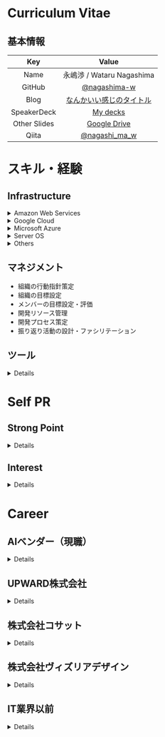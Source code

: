 # Curriculum Vitae

## 基本情報

|     Key      |                                          Value                                           |
| :----------: | :--------------------------------------------------------------------------------------: |
|     Name     |                                永嶋渉 / Wataru Nagashima                                 |
|    GitHub    |                      [@nagashima-w](https://github.com/nagashima-w)                      |
|     Blog     |              [なんかいい感じのタイトル](https://nagashi-ma-w.hatenablog.com/)              |
| SpeakerDeck  |                      [My decks](https://speakerdeck.com/nagashimaw)                      |
| Other Slides | [Google Drive](https://drive.google.com/drive/folders/1w87ajC1ryD0-auJliHs_v2piqdiR8yz5) |
|    Qiita     |                     [@nagashi_ma_w](https://qiita.com/nagashi_ma_w)                      |

# スキル・経験

## Infrastructure

<details>
<summary>Amazon Web Services</summary>

- CloudFormation
- ECR
- Fargate
- CodeBuild
- CodeDeploy
- CodePipeline
- CloudFront
- Elastic Load Balancer
- VPC Peering
- S3
- Certificate Manager
- Others.....

</details>

<details>
<summary>Google Cloud</summary>

- Compute Engine
- Cloud Storage
- Cloud LoadBalancer
- Cloud Functions
- Cloud Run
- Cloud SQL
- Cloud Firestore
- Cloud Pub/Sub
- Cloud Scheduler
- Container Registry
- Artifact Registry
- Kubernetes Engine
- Managed SSL Certificate
- Cloud Domains
- Cloud DNS
- Cloud Monitoring
- Cloud Logging
- Workload Identity Integration
- Identity Aware Proxy
- Identity Platform

</details>

<details>
<summary>Microsoft Azure</summary>

- Virtual Machine
- Database for MySQL
- Blob Storage
- Container Registory
- Cache for Redis
- Virtual Network
- VPN
- Azure Backup
- Azure Kubernetes Service

</details>

<details>
<summary>Server OS</summary>

- Windows Server 2012R2 / 2016 /2029
- Red Hat Enterprise Linux 7.x
- CentOS 7
- Ubuntu 16.04 / 18.04 / 20.04 / 22.04

</details>

<details>
<summary>Others</summary>

- Middleware
  - Nginx
  - Active Directory
  - Active Directory Federation Service
  - Active Directory Certificate Services
  - MongoDB 3.6
  - td-agent 3.1
  - restic 0.9.6
  - Telegraf 1.x
  - Influx DB 1.x/2.x
- Hyper Visor
  - Hyper-V 7.0
  - ESXi 6.7
- Network
  - YAMAHA
- Container
  - Docker
  - Docker Compose
  - Kubernetes(Google Cloud / Azure)

</details>

## マネジメント

- 組織の行動指針策定
- 組織の目標設定
- メンバーの目標設定・評価
- 開発リソース管理
- 開発プロセス策定
- 振り返り活動の設計・ファシリテーション

## ツール

<details>
<summary>Details</summary>

- GitHub
- Terraform
- Datadog
- VS Code
- NVIDIA GPU Driver
- Google Workspace
- Let's Encrypt
- GitHub Actions
- Circle CI

</details>

# Self PR

## Strong Point

<details>
<summary>Details</summary>

- Infrastructure as Codeの経験
  - Terraform/CloudFormationを用いた宣言的なインフラ構成管理の経験
- OSが動作する環境の一通りの経験がある
  - クライアント端末(Windows/Mac/Linux)
  - 物理サーバー(Windows/Linux)
  - 仮想化基盤(Hyper-V/ESXi)
  - パブリッククラウド(AWS/Azure/GCP)
- 技術的興味と好奇心
  - 新技術を習得するための研究開発プロジェクトの企画や主導を行っている
- 新しいことに柔軟に対応できる
  - これまでの業務において知見がない技術を取り扱う機会が多く、その都度キャッチアップとアウトプットができてきている
    - td-agentやMongoDB、Infrastructure as CodeやGit、Kubernetes、AWS、GCPのサービス全般など該当
- 常日頃から技術的なインデックスを増やせるようにしている
  - RSS FeedやSNS、カンファレンスレポート等で流れてきた気になる内容はキーワードで検索できる程度まではその場で調べるようにしている
  - 今までのキャリアでは使ったことがない技術に触れることになる状況がほとんどだったが、この習慣があるので未経験のことでもキャッチアップを高速にできると考えている
- サービスの本質を常に考えることができる
  - 顧客が何を求めているのか、このタスクをこなすことで顧客がどう喜ぶのか、工数を稼ぐためのタスクになっていないか、そのようなことを考えながら業務に取り組むことができる
  - 顧客の求めるものに応じて、手段にこだわらず基盤構築を行うことができる
- チームビルディング経験
  - 2人だったチームから退職者が出てしまい、1人チームになってしまったが、その後採用活動やチームの行動指針の策定、チームメンバー入社後のオンボーディングを実施してチームの立ち上げをした
  - チーム内で定期的な振り返りを行う文化を定着させ、常に成長に目を向けることができるチームを作ることができたと自負している
- マネジメント経験
  - 上記の通り立ち上げたチームにてメンバーのマネジメントを経験した
  - 開発リソースの管理や振り返り活動のファシリテーション、メンバーの目標設定や評価を行っている

</details>

## Interest

<details>
<summary>Details</summary>

- エンジニアリングで組織全体のパフォーマンスを向上させる
  - 既存の価値を増やしたり、新しい価値を生み出したりする時間を多くとれるような動きをしたい
  - IT以外の分野においても技術の力で効率化できるところがたくさんあると思うので、そういうところでも同じような取り組みをしたい
- マネジメント
  - 2022/01からリーダー、2023/02からはマネージャーとなり小規模チームのマネジメントを始めたが、ちょっと楽しく感じ始めている
  - このままマネージャーとしての能力を高めていきたい
- Infrastructure as Code
  - 既存の手作業をどんどんコード化し、べき等性を高めていきたい
- Kubernetes周辺エコシステム
  - Kubernetesを効率よく、便利に活用するためのエコシステムに習熟したい
- サーバーレスアプリケーション開発
  - アプリケーション開発と書くと大仰かもしれないが、Lambdaでなにかしたいときに困らないスキルが欲しい

</details>

# Career

## AIベンダー（現職）

<details>
<summary>Details</summary>

- 人工知能に関わるソフトウェアおよびサービス開発企業
- 従業員数
- 資本金
- 役職 一般社員(2019/09～2021/12)、グループリーダー(2022/01～現在)
- 所属 2019/09 〜 現在

### 担当業務

#### 情報システム部門のリーダー(2023/07～)

- インフラエンジニア組織の課長と兼務する形で情報システム部門のリーダーに就任
- 情報システム部門の業務の棚卸しや整流化を主に行っている
- 上記以外では、歴史的経緯から情報システム部門で主導しているGCP以外のクラウド管理や、データセンターのネットワーク運用保守を担当

#### AIサービス基盤の提案(2023/02～)

- 複数案件のAIサービス基盤の提案及びクラウドアーキテクチャの設計を実施した
  - ゲーム実況AI
    - AWS基盤、EKS / ALB / RDS Aurora / Lambda / Athena / KDF / S3
  - 冷蔵庫ショーケースの故障予知AI
    - AWS基盤、S3 / Fargate / EventBridge / Step Functions / Lambda / Athena / KDF
  - 求人マッチングAI
    - GCP基盤、Cloud Composer / Cloud Dataflow / BigQuery / BigQuery ML / Cloud Storage
  - 英語学習スマホアプリ
    - AWS基盤、Cloud Front / ACM / WAF / S3 / ALB / Fargate / Aurora Serverless / EventBridge / Step Functions / SQS / SNS / SES / Athena / KDF / QuickSight


#### マネジメント業務(2023/02～)

- 前年に発足したグループが組織改編に伴って課になり、マネージャーに就任した
- リーダー時代から大きくは変わっていないが、以下の業務を実施している
  - 組織のMVVと目標の設定
  - プランニングとレトロスペクティブの設計及び実施
  - メンバーの目標設定と評価
  - メンバーとの1on1
  - アーキテクチャやクラウド費用の見積もりレビュー
  - パフォーマンスが低いメンバーへの業務改善プログラム実施
  - 他課を巻き込んだ部全体でのレトロスペクティブのファシリテーション

#### 動画サービスの非機能要件定義及び運用設計、クラウド基盤設計(2023/01～2023/04)

- 動画サービスデモアプリの正式リリースに向けた非機能要件定義及び運用設計を実施した
- また、作成した非機能要件及び運用設計をもとにインフラを再設計した

-- 技術スタック
  - GCP
    - Cloud Load Balancer
    - Cloud Armor
    - Cloud CDN
    - Cloud Run
    - Cloud Functions
    - Cloud SQL
    - Cloud Storage
    - Cloud Pub/Sub
    - Cloud Scheduler
    - Cloud Monitoring
    - Cloud Logging
    - Identity Platform
    - Artifact Registry

#### AIを開発するAIの基盤構築(2022/11～2023/02)

- クラウド上でAIにAIを開発させるための基盤についての調査及び設計構築を実施した
- 管理用のPodを稼働させるCPUクラスターとAIが動作するGPUクラスターを分離させることでコスト削減を図った

- 技術スタック
  - Azure
    - AKS
    - ACR
    - Storage Account
      - blob container
      - NFS file share
    - Networking

### 社内利用データセンター向け監視リプレース（2回目）(2022/10～2023/01)

- 前回リプレース時にデプロイした、利用率が低かったサーバーの利用率が高まってきたことに起因し、専用の監視サーバーを構築した
  - 監視対象サーバー側もデータ収集用エージェントを導入した
- 過去にPrometheusで収集していたデータも新たに作成したダッシュボードにも引き継ぎ、引き続き過去の統計情報を閲覧できるようにした

- 技術スタック
  - Compute Engine
  - Grafana
  - InfluxDB
  - Telegraf

#### 動画サービスデモアプリのインフラ構築及び運用(2022/05～2023/03)

- 2020年に行った動画解析デモアプリのインフラ構築以降、AI PoCが進んでいたが、その中で動画を自動分割するAIが開発され、これがお客様のアイデアによってサービス化されることになった
- まずはデモとしてBtoBtoCの形で公開されることになり、これの設計及び運用を行った
- 実際のTerraformを用いた構築は別メンバーが行った

- 技術スタック
  - GCP
    - Cloud Load Balancer
    - Cloud Armor
    - Cloud CDN
    - Cloud Run
    - Artifact Registry
    - Cloud SQL
    - Cloud Storage

#### 学力診断AI検証環境の再構築(2022/05)

- 自身が入社前から続いている学生向けの学力診断AIについて、社内のAWS環境を棚卸しした際に以下の状況が発覚した
  - サーバー証明書が入っていない
  - BASIC認証で接続できる
  - 数年単位でパッケージのアップデートがされていないAmazon Linux2上でDocker Composeを使って動かしている
- これらの問題から解放されるため、基盤の構築を実施した

- 技術スタック
  - AWS
    - ALB
    - Fargate
    - ECR
    - ACM

#### 画像収集ツールの基盤構築フォロー(2022/04)

- 社内のデータエンジニアが作成していた画像収集ツールをGCPに環境を構築した際のフォローを実施した

- 技術スタック
  - GCP
    - Cloud Run
    - Artifact Registry
    - Cloud Storage


#### AIエンジニア向けGPUaaSの運用(2022/02～)

- 社内の別部署が開発したAIエンジニア向けのGPU as a Serviceの基盤運用を引き継いだ
- 監視アラート対応及びメンテナンス作業の計画と実施を担当している

- 技術スタック
  - Docker
  - Docker Compose
  - Ansible

#### インフラエンジニア組織のリード(2022/01～)

- インフラエンジニアが前年に自身のリファラルで入社した2名と社内異動で参加したメンバーを含めた4名となり、集約したグループが発足しリーダーに就任
- マネージャーはQAエンジニア出身だったため、インフラ関連業務に関しては広い裁量を持ちマネジメントの補佐も担当した
- 以下の業務を担当
  - グループのMVVと目標の設定
  - プランニングとレトロスペクティブの設計及び実施
  - メンバーの目標設定
  - メンバーとの1on1
  - マネージャーのメンバー評価フォロー
  - アーキテクチャやクラウド費用の見積もりレビューや承認

#### データエンジニア向け検証環境構築(2021/12)

- 社内のデータエンジニアがデータの集約と可視化のプロトタイピングを行うための環境を構築した

- 技術スタック
  - GCP
    - Cloud Run
    - Artifact Registry
    - Cloud Storage
    - Cloud SQL
  - GitHub Actions
  - Terraform

#### スキルアップのためのKubernetes基盤構築(2021/08～2021/12)

- 部署内でスキルアップのための開発プロジェクトでKubernetesを用いた基盤の構築を行った
- ゼロから学習を始め、GKEでアプリを動かすところまでを実施した

- 技術スタック
  - GCP
    - GKE
    - Artifact Registry
    - Cloud Firestore
    - Cloud IAM
  - Kubernetes
  - Kustomize
  - GitHub Actions
  - Terraform

#### 回路基板ピンアサイン最適化ツールのインフラ構築(2021/06～2022/03)

- 電子機器の回路に使うピン配置を最適化するAIの推論API基盤の設計及び構築を担当
- 必要リソースの問題でサーバーレスにはできなかったが、サーバーをゼロ縮退可能なアーキテクチャを設計し、コスト削減に成功した

- 技術スタック
  - GCP
    - Cloud Run
    - Artifact Registry
    - Cloud Firestore
    - Cloud Pub/Sub
    - Cloud Scheduler
    - Compute Engine
      - Managed Instance Group
      - Instance Template
    - Cloud Monitoring
    - Cloud Logging
  - Packer
  - GitHub Actions
  - Terraform

#### 脆弱性スキャナー導入(2021/04～2021/08)

- 社内で運用しているサーバー向けに脆弱性スキャナーを導入
- 脆弱性診断及び診断結果を表示するダッシュボードを実現した
- 診断結果ダッシュボードにGoogleアカウントを用いたOAuth2認証を導入し、社内のGoogleアカウントで認証したユーザーのみ閲覧可能なように構築した

- 技術スタック
  - Compute Engine
  - Vuls
  - Nginx
  - Oauth2-Proxy

#### 薬剤師予備校向け学力診断AIのインフラ構築(2021/01～2021/03)

- ユーザーの学力を診断するAIの推論APIサーバーの設計および構築を担当
- 推論APIとしてのCloud Runと問題画像をホスティングするCloud Storageを構築した

- 技術スタック
  - GCP
    - Cloud Run
    - Container Registry
    - Cloud Storage
    - Cloud Monitoring
    - Cloud Logging
  - GitHub Actions
  - Terraform

#### 社内利用データセンター向け監視リプレース(2021/01)

- 過去に最低限のモニタリングが行える状態を早急に実現する目的で導入したNetdataには以下の問題が出ていた
  - 監視サーバーにデータを集約できず、各サーバーのリソース状況等を確認するのにダッシュボードが作成できない
  - そもそもNetdataで占有するリソースが多く、リソースが大量に必要なAI開発を使えないサーバーが発生していた
- そのため、社内で利用率が低かったオンプレミスのマシン上にDocker ComposeでPrometheus + Grafanaの監視サーバーを構築して監視をリプレースした

- 技術スタック
  - Docker Compose
  - Prometheus
  - Grafana

#### 動画解析デモアプリのインフラ構築(2020/10～2020/11)

- 人工知能による推論を組み込む前提のアプリのプロトタイプとして、お客様とアプリのイメージをすり合わせるためのwebサービスのインフラを担当
- 基盤の設計および構築、ドキュメント整備を担当
- インフラ部分はサーバーレスのフルマネージドを採用し、インフラ部分にもCI/CDを導入した

- 技術スタック
  - GCP
    - Cloud Run
    - Google Container Registry
    - Cloud SQL
    - Cloud Storage
    - Secrets Manager
  - Firebase
    - Hosting
    - Cloud Srorage
  - GitHub Actions
  - Terraform

#### ドキュメント検索デモアプリのインフラ設計(2020/09～2020/11)

- 人工知能による推論を組み込む前提のデモアプリとして、お客様社内でトライアルしていただくためのwebサービスのインフラを担当
- お客様の社内ネットワーク内のサーバーにお客様自身で作業を行っていただく必要があるため、社内用開発環境の整備とその環境上での手順作成および検証を行った

- 技術スタック
  - GCP
    - Compute Engine
  - Docker
  - Nginx

#### 土木工事関連の最適化ツールのインフラ構築(2020/06～2022/10)

- 施工区分分割の最適化ツールのインフラ構築の続きの案件
- Iによる施工の区分分割、施工順序、建機の配車の最適化を行うwebサービスのインフラを担当
- 基盤の設計および構築、ドキュメント整備、非機能要件定義等を担当
- 当初は社内のGCP環境にて構築していたが、途中からお客様提供のAWS環境に再構築を行った
- また、AWS上に構築した当初は最終的にオンプレミスへの移行の可能性がありマネージドサービスを活用できなかったが、移行の可能性がなくなった後にマネージドサービスをフル活用した基盤へリプレースを行った
- 複数のテーマごとに基盤を構築したため、期間内に3か月程度の設計/構築を数回行った

- 技術スタック
  - AWS
    - EC2
    - ECS on EC2
    - ECS on Fargate
    - RDS
    - SQS
    - SNS
    - Service Discovery
    - Route53
    - Certificate Manager
    - S3
    - MSK
    - CloudWatch
  - Terraform

#### Docker研修講師の実施(2020/06)

- 社内のAI開発エンジニアを対象にDockerコンテナを扱うための研修を開催した
- 座学講座の資料作成及び講師と、ハンズオン部分のコンテンツのレビューを担当した

#### 施工区分分割の最適化ツールのインフラ構築(2020/03～2020/05)

- 建設関連事業会社向けにAWS/GCP上に人工知能による推論を行うwebサービスのインフラを担当
- 基盤の設計および構築、ドキュメント整備を担当

- 技術スタック
  - AWS
    - EC2
    - S3
    - RDS
    - S3
    - MSK
    - CloudWatch
  - GCP
    - Compute Engine
  - Ubuntu1804
  - Amazon Linux2
  - Shell Script
  - Terraform

#### 被災時事業継続のための改善(2020/03～2020/12)

- 社内データの保全ができておらず、またデータセンター被災時に社内のメイン事業であるAI開発業務が停止してしまう恐れがあるため、災害対策に着手
- 社内の事業継続に必要なデータを集約するためにマスターストレージとして大容量NASの購入と設定を実施
- NASのバックアップとバックアップ監視および通知の設定
- 被災時にGCP上にAI開発環境をデプロイするためのゴールデンイメージとTerraformコード作成
- ドキュメント整備

- 技術スタック
  - Compute Engine
  - Ubuntu1804
  - CentOS7
  - Shell Script
  - NVIDIA GPU Driver
  - Terraform

#### 重機操作オペレーター向けWebサービスのインフラ構築(2020/03)

- GCP上に人工知能による推論を行うWebサービスのインフラ基盤を構築した
- 推論のみで完結するサービスであるため、現場のデータをBlobストレージで受け取りコンテナで推論を行うことでサーバーレスかつ低コストな基盤を実現した

- 技術スタック
  - Cloud Run
  - Google Container Registry
  - Pub/Sub
  - Cloud Storage
  - Terraform

#### 展示会向け顔認証システムの基盤構築

- 展示会に出すデモのための基盤構築を実施
- 試験的にGitHub Actionsを採用してDocker ImageのCI/CD環境を整備した

- 技術スタック
  - Let's Encrypt
  - Compute Engine
  - Google Container Registry
  - Docker
  - Docker-Compose
  - GitHub Actions

#### AI OCRのフルマネージド基盤構築(2020/02~2020/03)

- 進捗の遅延により急遽アサインされ、構築手法の検証および手順作成といった基盤構築のサポートと納品ドキュメントの作成およびレビューを実施

- 技術スタック
  - Cloud Run
  - API Endpoint
  - Cloud Functions
  - AI Platform
  - Cloud Storage
  - App Engine
  - Cloud Datastore
  - Stackdriver
  - Terraform

#### 機械学習基盤再構築(2020/02~)

- オンプレミスの機械学習基盤の改善タスクに着手
- 古いOSやGPUドライバーのバージョンアップや、AI開発者向けにDocker利用のサポート等を継続
- オンプレミスのリソースが枯渇した際に業務が遅くならないためにGCP上で環境を再現するためのゴールデンイメージとTerraformコードを作成

- 技術スタック
  - Ubuntu1604/1804
  - CentOS7
  - Shell Script
  - NVIDIA GPU Driver
  - Terraform
  - GCP

#### 社内Wikiツールの機能拡張(2019/12)

- 社内Wiki(Growi)にHackMD機能を追加した
- これにより、Wikiのページを複数人同時編集することができるようになり、議事録等の確認と合意がスムーズに行えるようになった
- 現在でも継続してメンテナンスを行っている

- 技術スタック
  - Compute Engine
  - Docker
  - Docker-Compose
  - Nginx
  - Let's Encrypt

#### 社内利用データセンター向け監視導入(2019/11)

- 今まで監視が一切行われていなかった、データセンターのGPUサーバーの監視を導入した
- 監視ツールを導入することで、サーバーの異常を検知できるようにした
- 最低限のモニタリングが行える状態を早急に実現するために、NetdataとStackdriver Loggingを採用し、ツールの選定から導入までを1週間程度で完了した（後にリプレース）

- 技術スタック
  - Netdata
  - Stackdriver Logging

#### 社内向けプライベートパッケージリポジトリ構築(2019/10 〜 2019/11)

- 入社前より要望に挙がっていた、社内向けのPyPIリポジトリの構築を引き継いだ
- Sonatype Nexusの構築および、ストレージにはGoogle Cloud Storageを採用した
- 現在は要望元にてトライアル利用中で、将来的にnpm等ほかのパッケージのホスティングも視野に入っている
- 現在でも継続してメンテナンスを行っている

- 技術スタック
  - Compute Engine
  - Cloud Storage
  - Nginx
  - Let's Encrypt

#### 人工知能PoC案件デモサイトホスティング環境構築(2019/11)

- 開発者が実施した人工知能のPoCの結果をデモとしてお客様に見せるためのホスティング環境をGCP上に構築した
- Cloud LoadBalancerを採用し、同一ドメインながらPathに応じて表示するデモサイトを切り替える方式にて構築
- それまで、デモサイトを構築する時に各自がバラバラに行なっていたものも、社内のワークフローを整備してこの環境へ一本化することができた
- この環境構築でもTerraformを利用し、テンプレートを用意することで必要なデモサイトの追加が即座に実施できる状態を実現した

- 技術スタック
  - Terraform
  - Cloud LoadBalancer
  - Compute Engine
  - Managed SSL Certificate
  - Nginx
  - Stackdriver Logging

#### トラックの振動検知および解析に関するWebサービスのインフラ構築(2019/10)

- Azure上に人工知能によるアノテーションと推論を行うWebサービスのインフラ基盤を構築した
- 基盤の設計自体はプロジェクト参画時に完了しており、開発環境および本番環境の構築をTerraformにて実施
- 変数だけを開発と本番の環境に応じて入れ替え、同じ基盤を構築することで構築作業工数の圧縮とべき等性を担保した

- 技術スタック
  - Terraform
  - Virtual Machine
  - Database for MySQL
  - Blob Storage
  - Container Registory
  - Cache for Redis
  - Virtual Network
  - Nginx
  - Docker
  - Nvidia-Container-Toolkits
  - CUDA Driver
  - Let's Encrypt
  - Route53

#### 社内サーバー運用

- 以下の社内向けサーバーの運用を行っている
  - 社内Wiki(Growi)
  - 社内パッケージマネージャー(Sonatype Nexus)
  - 脆弱性診断ツール(Vuls)
  - オンプレミスサーバー
    - AI開発者向けGPUサーバー
    - GPUサーバーのユーザー向けストレージサーバー
  - オンプレミスサーバーの監視サーバー(Telegraf + Grafana)

- 技術スタック(2022/12時点で使用しているもの)
  - Compute Engine
  - Docker
  - Docker Compose
  - Kubernetes Engine
  - Vuls
  - CUDA Driver
  - Telegraf
  - Grafana

#### その他

- デモサイトの構築を5件ほど実施
- Terraformコードのリファクタリング
  - v0.11記法をv0.12記法に修正
  - 大きすぎるテンプレートの分割
- 別案件のサポートでTerraformのコーディング
  - 独自ドメインをGoogle Cloud Functionsで利用するためのコード
- Dockerfileに関する社内勉強会
- 余った時間でKubernetes学習

- 技術スタック
  - Terraform
  - GitHub
  - Docker
  - Cloud Functions
  - Cloud Endpoints
  - Cloud Run
  - Kubernetes Engine
  - Cloud DNS

</details>

## UPWARD株式会社

<details>
<summary>Details</summary>

- フィールドセールス向けSaaSベンダー
- 従業員数 40名
- 資本金 3億5000万円
- 役職 一般社員
- 所属 2019/04 ～ 2019/09

### 担当業務

#### 新規プロダクトのインフラ基盤構築(2019/04~2019/09)
- 外注業者が構築を進めていたものを引継ぎ、一部機能の実装
  - 実装したもの
    - Fargateサービスとタスク
    - Fargateで動作させるコンテナアプリケーションのパイプライン
      - GitHubへPushした際に以下のフローで動作する
        - Pushされたリポジトリに応じたCodePipelineが起動
        - CodeBuildにてdocker buildしECRにPush
        - ECRにPushされたことを検知してCodePipelineが起動
        - CodePipeline/CodeDeployでFargateへデプロイ
    - GitHubへのPull-Request実行時にUnit Testを実行するようなパイプライン整備
- さまざまなAWSのマネージドサービスやGit、インフラのコード化等、実際の構築や運用で利用するさまざまなサービスやツールが未経験だったため、設計内容の確認や使用されているサービスのキャッチアップから入ったが、3週間程度でコード化されているインフラへのリソース追加を開始

#### 既存プロダクトのインフラ運用と保守(2019/04~2019/09)

- 基本的には別チームが運用しているプロダクトだが、社内にインフラエンジニアが自分だけということもあり運用の相談や保守対応、障害発生時のサポートを行っている
- プロダクトだけでなく、コーポレートサイトやユーザー向けマニュアルサイトのインフラ構築も担当

- 上記以外についても、社内唯一のインフラエンジニアだったため、インフラと名の付くタスクはすべて対応していた

- 技術スタック
  - CloudFormation
  - Fargate
  - Amazon Cloud Map
  - ECR
  - Elastic Load Balancer
  - Step Functions
  - CloudFront
  - WAF
  - S3
  - Elasticache Redis
  - RDS Aurora PostgreSQL
  - CodeBuild
  - CodeDeploy
  - CodePipeline
  - VPC Peering
  - IAM
  - Cloudwatch Event
  - Cloudwatch Logs
  - CloudTrail
  - Amazon Certificate Manager
  - Amazon LightSail
  - GitHub
  - Datadog

</details>

## 株式会社コサット

<details>
<summary>Details</summary>

- エンタープライズ向け受託開発企業
- 従業員数 20名
- 資本金 5000万円
- 役職 一般社員
- 所属 2018/05 〜 2019/03

### プロジェクト

#### 建築事業者向けファイルサーバーリプレース (1ヶ月)

- ユーザー拠点で利用するファイルサーバーのリプレース対応
- 物理サーバー及び仮想アプライアンスのキッティングまでを担当

- 技術スタック
  - ESXi 6.7
  - ONTAP (NetAppの仮想アプライアンス)

#### 証券会社向けサーバー/クライアントリプレース (2週間)

- ユーザー拠点で利用するサーバーとクライアント端末のリプレース対応
- 物理サーバーのキッティング及びクライアント端末とのネットワーク設定、バックアップ設定とプロキシ設定を担当

- 技術スタック
  - Windows Server 2016
    - Active Directory
  - Windows 10 Enterprise
  - iFilter
  - NetApp

#### リゾート施設向け拠点サーバーリプレース (3ヶ月)

- ユーザー拠点にあるActive Directory兼ファイルサーバーのリプレース対応
- 物理サーバーのキッティングおよび現地でのサーバーとUPSの入れ替えを実施

- 技術スタック
  - Windows Server 2016
    - Active Directory
  - Volume Shadow Copy
  - APC Smart-UPS

#### 証券会社向けAzure基盤構築 (9ヶ月)

- クラウド事業者の仕様変更にも追従できるように、設計書自体を疎結合にして作成した
  - これは、設計書同士の依存関係が強いと、1回の仕様変更で更新対象のドキュメントが大量に発生することを防ぐため
    - 作業用スクリプトを作成して、構築およびテスト作業の省力化とスケジュール圧縮に成功
  - 基本設計～構築および結合テストまでを担当

- 技術スタック
  - Azure基盤
    - 仮想マシン
    - ディスク
    - 仮想ネットワーク
    - 仮想ネットワークゲートウェイ
    - VPNゲートウェイ
    - ネットワークセキュリティグループ
  - Windows Server 2016
    - Active Directory
  - Azure CLI
  - PowerShell 5.x

#### マンション向けインターネット設備の監視システム構築 (4ヶ月)

- 入社して1週間後に未経験ミドルウェアの構築にアサインされたが、納期までに構築を終えることができた
  - これは、常日頃から身についている「気になる内容はキーワードで検索できる程度まではその場で調べるようにしている」ことが役に立ったと考えている
  - キーワードで検索しながら検証環境でトライアンドエラーを繰り返したことが功を奏したと考えている
- 基盤の中でも、syslog基盤の詳細設計～構築までを担当した

- 技術スタック
  - Windows Server 2016
    - Active Directory
    - Hyper-V 7.0 フェールオーバークラスター
  - RedHat Enterprise Linux 7.4
  - MongoDB 3.6
  - td-agent 3.1 (Fluentd 1.0)
  - ZABBIX3.4
  - ShellScript

</details>

## 株式会社ヴィズリアデザイン

<details>
<summary>Details</summary>

- システムエンジニアリングサービス企業
- 従業員数 80名 (当時)
- 資本金 1000万円
- 役職 チームリーダー
- 所属 2014/03 〜 2018/04

### プロジェクト

#### web広告事業会社 社内情報システムチーム (1年3ヶ月)

- 認証基盤の構築は自分が主担当として実施
  - 外部コンサルタントが提供してくれた手順を参照しながら進めていたが、途中でスムーズにいかず、手順が誤っていたことが発覚したことがあったが、トライアンドエラーを繰り返して手順を一つ一つ検証して解決することができた
- わたしが参画するまでは管理しきれていない項目が多かった資産管理も、チーム内でルールの策定や管理台帳の修正をして、管理できていない項目を撲滅した
  - 使われずに放置されていたRedmineの運用ルールを決めてチケット管理を開始したり、時期によってバラバラだったIT資産の命名規則の統一などをした
- また、イントラ環境におけるユーザーの業務効率化のため、空いた時間に積極的に小さな不具合が起きていないかヒアリングを行ったり、全体チャットで業務におけるTipsの発信を行った

- 技術スタック
  - Windows Server 2016
    - Active Directory
    - Active Directory Federation Services
    - Active Directory Certificate Services
  - G Suite
  - Amazon Web Services
    - EC2
    - EBS
    - S3
    - AWS CLI
  - Nagios
  - YAMAHA

- 業務内容
  - 認証基盤構築
  - ファイルサーバー構築
  - 監視サーバー追加
  - ネットワーク運用/保守
  - 社内IT資産管理
    - EC2インスタンス
    - RDSインスタンス
    - ハートウェア
    - ソフトウェアライセンス
    - 調達業務
      - クライアント端末
      - ソフトウェアライセンス
      - AWS EC2リザーブドインスタンス
  - ヘルプデスク
    - クライアント端末障害対応
    - 複合機障害対応
    - ネットワーク障害対応
    - IT関連相談窓口

#### 証券会社向け業務システム基盤 運用 (6ヶ月)

- お客様とオペレーション部隊の間に立って調整や報告の業務に従事

- 技術スタック
  - Windows Server 2012 R2

- 業務内容
  - 作業管理
    - 作業チケット管理
    - 作業者管理
    - 作業立ち会い
  - システムEoL対応
    - 顧客向け定例会
    - WBS作成
    - 作業スケジュール作成
    - ドキュメント修正

#### ネットワーク機器 監視/保守オペレーター (2年)
- 24h364dのシフト制で勤務
- 参画から1年経過後にシフト責任者となり、同時間勤務のメンバーの教育や指示出し、OJTマニュアル作成を行った

- 業務内容
  - オンサイト窓口対応
    - 作業員手配
    - 部材手配
    - 作業報告書作成
  - 監視アラート対応
    - 初期切り分け
    - ログ取得
    - ログ解析依頼
    - 顧客報告
    - 緊急コール
    - 障害報告書作成
    - 定時監視業務
    - OJTマニュアル作成

</details>

## IT業界以前

<details>
<summary>Details</summary>

- イーモバイルショップ
  - 所属 2013/12 〜 2014/02
- 株式会社バックスグループ
  - 所属 2012/08 〜 2013/12
- 株式会社オフィスマイン
  - 所属 2011/10 〜 2012/07

- 通信回線、モバイル端末等の店頭販売 (2年4ヶ月)
  - 家電量販店および携帯電話ショップの店頭にてお客様への説明、販売、アフターサポートなどに従事した

</details>
